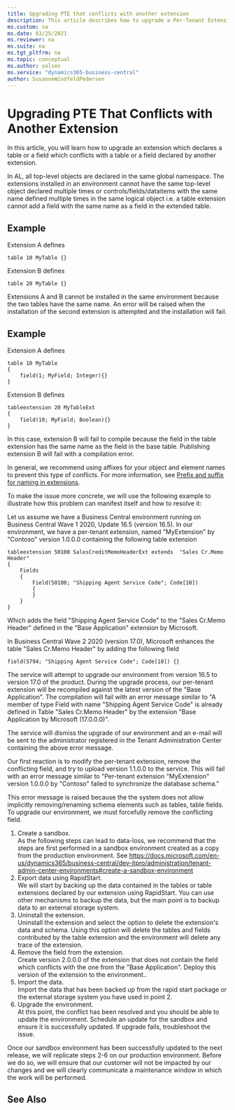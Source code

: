 ```yaml
---
title: Upgrading PTE that conflicts with another extension
description: This article describes how to upgrade a Per-Tenant Extension that contains table or a table field that conflicts with another extension in Dynamics 365 Business Central.
ms.custom: na
ms.date: 03/25/2021
ms.reviewer: na
ms.suite: na
ms.tgt_pltfrm: na
ms.topic: conceptual
ms.author: solsen
ms.service: "dynamics365-business-central"
author: SusanneWindfeldPedersen
---
```


# Upgrading PTE That Conflicts with Another Extension

In this article, you will learn how to upgrade an extension which declares a table or a field which conflicts with a table or a field declared by another extension.

In AL, all top-level objects are declared in the same global namespace. The extensions installed in an environment cannot have the same top-level object declared multiple times or controls/fields/dataitems with the same name defined multiple times in the same logical object i.e. a table extension cannot add a field with the same name as a field in the extended table.

## Example

Extension A defines

```al
table 10 MyTable {}
```

Extension B defines

```al
table 20 MyTable {}
```

Extensions A and B cannot be installed in the same environment because the two tables have the same name. An error will be raised when the installation of the second extension is attempted and the installation will fail.

## Example

Extension A defines

```al
table 10 MyTable 
{
	field(1; MyField; Integer){}
}
```

Extension B defines

```al
tableextension 20 MyTableExt 
{
	field(10; MyField; Boolean){}
}
```

In this case, extension B will fail to compile because the field in the table extension has the same name as the field in the base table. Publishing extension B will fail with a compilation error.

In general, we recommend using affixes for your object and element names to prevent this type of conflicts. For more information, see [Prefix and suffix for naming in extensions](../compliance/apptest-prefix-suffix.md).

To make the issue more concrete, we will use the following example to illustrate how this problem can manifest itself and how to resolve it:

Let us assume we have a Business Central environment running on Business Central Wave 1 2020, Update 16.5 (version 16.5). In our environment, we have a per-tenant extension, named "MyExtension" by "Contoso" version 1.0.0.0 containing the following table extension

```al
tableextension 50100 SalesCreditMemoHeaderExt extends  "Sales Cr.Memo Header"
{
	Fields
	{
		Field(50100; "Shipping Agent Service Code"; Code[10])
		{
		}
	}
}
```

Which adds the field "Shipping Agent Service Code" to the "Sales Cr.Memo Header" defined in the "Base Application" extension by Microsoft.

In Business Central Wave 2 2020 (version 17.0), Microsoft enhances the table "Sales Cr.Memo Header" by adding the following field

```al
field(5794; "Shipping Agent Service Code"; Code[10]) {}
```

The service will attempt to upgrade our environment from version 16.5 to version 17.0 of the product. During the upgrade process, our per-tenant extension will be recompiled against the latest version of the "Base Application".
The compilation will fail with an error message similar to "A member of type Field with name "Shipping Agent Service Code" is already defined in Table "Sales Cr.Memo Header" by the extension "Base Application by Microsoft (17.0.0.0)". 

The service will dismiss the upgrade of our environment and an e-mail will be sent to the administrator registered in the Tenant Administration Center containing the above error message.

Our first reaction is to modify the per-tenant extension, remove the conflicting field, and try to upload version 1.1.0.0 to the service. This will fail with an error message similar to "Per-tenant extension "MyExtension" version 1.0.0.0 by "Contoso" failed to synchronize the database schema."

This error message is raised because the the system does not allow implicitly removing/renaming schema elements such as tables, table fields. To upgrade our environment, we must forcefully remove the conflicting field.

1. Create a sandbox.  
    As the following steps can lead to data-loss, we recommend that the steps are first performed in a sandbox environment created as a copy from the production environment. See https://docs.microsoft.com/en-us/dynamics365/business-central/dev-itpro/administration/tenant-admin-center-environments#create-a-sandbox-environment 
2. Export data using RapidStart.  
    We will start by backing up the data contained in the tables or table extensions declared by our extension using RapidStart. You can use other mechanisms to backup the data, but the main point is to backup data to an external storage system.
3. Uninstall the extension.  
    Uninstall the extension and select the option to delete the extension's data and schema. Using this option will delete the tables and fields contributed by the table extension and the environment will delete any trace of the extension.
4. Remove the field from the extension.  
    Create version 2.0.0.0 of the extension that does not contain the field which conflicts with the one from the "Base Application". Deploy this version of the extension to the environment..
5. Import the data.  
    Import the data that has been backed up from the rapid start package or the external storage system you have used in point 2. 
6. Upgrade the environment.  
    At this point, the conflict has been resolved and you should be able to update the environment. Schedule an update for the sandbox and ensure it is successfully updated. If upgrade fails, troubleshoot the issue.

Once our sandbox environment has been successfully updated to the next release, we will replicate steps 2-6 on our production environment. Before we do so, we will ensure that our customer will not be impacted by our changes and we will clearly communicate a maintenance window in which the work will be performed.

## See Also
